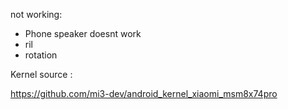 not working:
- Phone speaker doesnt work
- ril
- rotation


Kernel source :

https://github.com/mi3-dev/android_kernel_xiaomi_msm8x74pro